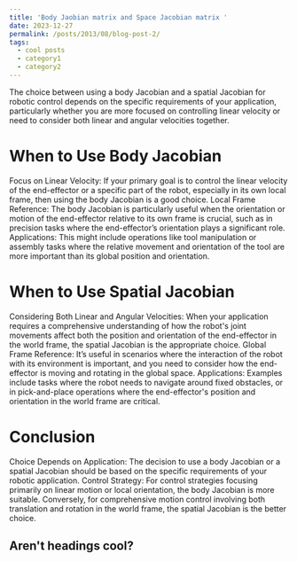 ```yaml
---
title: 'Body Jaobian matrix and Space Jacobian matrix '
date: 2023-12-27
permalink: /posts/2013/08/blog-post-2/
tags:
  - cool posts
  - category1
  - category2
---
```

The choice between using a body Jacobian and a spatial Jacobian for robotic control depends on the specific requirements of your application, particularly whether you are more focused on controlling linear velocity or need to consider both linear and angular velocities together. 

When to Use Body Jacobian
======
Focus on Linear Velocity: If your primary goal is to control the linear velocity of the end-effector or a specific part of the robot, especially in its own local frame, then using the body Jacobian is a good choice.
Local Frame Reference: The body Jacobian is particularly useful when the orientation or motion of the end-effector relative to its own frame is crucial, such as in precision tasks where the end-effector’s orientation plays a significant role.
Applications: This might include operations like tool manipulation or assembly tasks where the relative movement and orientation of the tool are more important than its global position and orientation.

When to Use Spatial Jacobian
======
Considering Both Linear and Angular Velocities: When your application requires a comprehensive understanding of how the robot's joint movements affect both the position and orientation of the end-effector in the world frame, the spatial Jacobian is the appropriate choice.
Global Frame Reference: It’s useful in scenarios where the interaction of the robot with its environment is important, and you need to consider how the end-effector is moving and rotating in the global space.
Applications: Examples include tasks where the robot needs to navigate around fixed obstacles, or in pick-and-place operations where the end-effector's position and orientation in the world frame are critical.

Conclusion
======
Choice Depends on Application: The decision to use a body Jacobian or a spatial Jacobian should be based on the specific requirements of your robotic application.
Control Strategy: For control strategies focusing primarily on linear motion or local orientation, the body Jacobian is more suitable. Conversely, for comprehensive motion control involving both translation and rotation in the world frame, the spatial Jacobian is the better choice.

Aren't headings cool?
------
